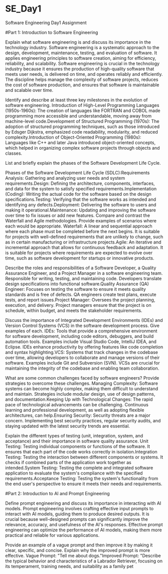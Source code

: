 # SE_Day1
Software Engineering Day1 Assignment

#Part 1: Introduction to Software Engineering

Explain what software engineering is and discuss its importance in the technology industry.
Software engineering is a systematic approach to the design, development, maintenance, testing, and evaluation of software. It applies engineering principles to software creation, aiming for efficiency, reliability, and scalability. Software engineering is crucial in the technology industry because it ensures the production of high-quality software that meets user needs, is delivered on time, and operates reliably and efficiently. The discipline helps manage the complexity of software projects, reduces the cost of software production, and ensures that software is maintainable and scalable over time.

Identify and describe at least three key milestones in the evolution of software engineering.
Introduction of High-Level Programming Languages (1950s-1960s): The creation of languages like FORTRAN and COBOL made programming more accessible and understandable, moving away from machine-level code.Development of Structured Programming (1970s): The adoption of structured programming techniques, such as those introduced by Edsger Dijkstra, emphasized code readability, modularity, and reduced complexity.Introduction of Object-Oriented Programming (1980s): Languages like C++ and later Java introduced object-oriented concepts, which helped in organizing complex software projects through objects and classes.

List and briefly explain the phases of the Software Development Life Cycle.

Phases of the Software Development Life Cycle (SDLC):Requirements Analysis: Gathering and analyzing user needs and system requirements.Design: Defining the architecture, components, interfaces, and data for the system to satisfy specified requirements.Implementation (Coding): Writing the actual code for the software based on the design specifications.Testing: Verifying that the software works as intended and identifying any defects.Deployment: Delivering the software to users and making it operational.Maintenance: Updating and improving the software over time to fix issues or add new features.
Compare and contrast the Waterfall and Agile methodologies. Provide examples of scenarios where each would be appropriate.
Waterfall: A linear and sequential approach where each phase must be completed before the next begins. It is suitable for projects with well-defined requirements that are unlikely to change, such as in certain manufacturing or infrastructure projects.Agile: An iterative and incremental approach that allows for continuous feedback and adaptation. It is suitable for projects where requirements are expected to evolve over time, such as software development for startups or innovative products.

Describe the roles and responsibilities of a Software Developer, a Quality Assurance Engineer, and a Project Manager in a software engineering team.
Responsible for writing, testing, and maintaining code. Developers translate design specifications into functional software.Quality Assurance (QA) Engineer: Focuses on testing the software to ensure it meets quality standards and is free of defects. QA engineers create test plans, execute tests, and report issues.Project Manager: Oversees the project planning, execution, and delivery. Project managers ensure that the project is on schedule, within budget, and meets the stakeholder requirements.

Discuss the importance of Integrated Development Environments (IDEs) and Version Control Systems (VCS) in the software development process. Give examples of each.
IDEs: Tools that provide a comprehensive environment for software development, including code editors, debuggers, and build automation tools. Examples include Visual Studio Code, IntelliJ IDEA, and Eclipse. IDEs enhance productivity by offering features like code completion and syntax highlighting.VCS: Systems that track changes in the codebase over time, allowing developers to collaborate and manage versions of their software. Examples include Git and Subversion (SVN). VCSs are crucial for maintaining the integrity of the codebase and enabling team collaboration.

What are some common challenges faced by software engineers? Provide strategies to overcome these challenges.
Managing Complexity: Software systems can become highly complex, making them difficult to understand and maintain. Strategies include modular design, use of design patterns, and documentation.Keeping Up with Technological Changes: The rapid pace of technological advancements can be challenging. Continuous learning and professional development, as well as adopting flexible architectures, can help.Ensuring Security: Security threats are a major concern. Implementing best security practices, regular security audits, and staying updated with the latest security trends are essential.

Explain the different types of testing (unit, integration, system, and acceptance) and their importance in software quality assurance.
Unit Testing: Testing individual components or functions of the software. It ensures that each part of the code works correctly in isolation.Integration Testing: Testing the interaction between different components or systems. It checks if combined parts of the application work together as intended.System Testing: Testing the complete and integrated software application to evaluate the system's compliance with the specified requirements.Acceptance Testing: Testing the system's functionality from the end user's perspective to ensure it meets their needs and requirements.

#Part 2: Introduction to AI and Prompt Engineering


Define prompt engineering and discuss its importance in interacting with AI models.
Prompt engineering involves crafting effective input prompts to interact with AI models, guiding them to produce desired outputs. It is crucial because well-designed prompts can significantly improve the relevance, accuracy, and usefulness of the AI's responses. Effective prompt engineering can optimize the performance of AI models, making them more practical and reliable for various applications.

Provide an example of a vague prompt and then improve it by making it clear, specific, and concise. Explain why the improved prompt is more effective.
Vague Prompt: "Tell me about dogs."Improved Prompt: "Describe the typical behavior and characteristics of a Labrador Retriever, focusing on its temperament, training needs, and suitability as a family pet
